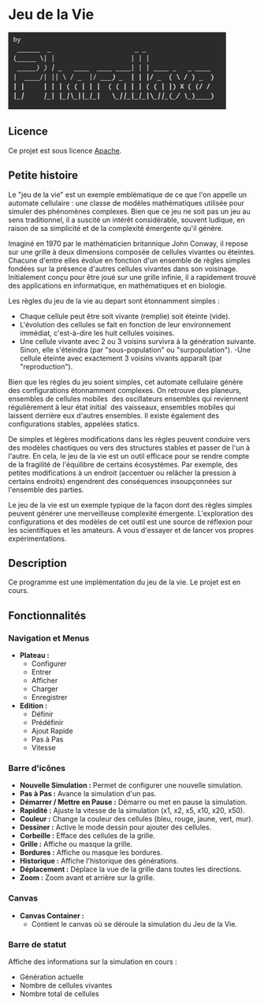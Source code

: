 # Jeu de la Vie

![Illustration de l'auteur](img/pharallaxe.png)

## Licence
Ce projet est sous licence [Apache](./LICENSE).

## Petite histoire

Le "jeu de la vie" est un exemple emblématique de ce que l'on appelle un automate cellulaire&nbsp;: une classe de modèles mathématiques utilisée pour simuler des phénomènes complexes. Bien que ce jeu ne soit pas un jeu au sens traditionnel, il a suscité un intérêt considérable, souvent ludique, en raison de sa simplicité et de la complexité émergente qu'il génère.

Imaginé en 1970 par le mathématicien britannique John Conway, il repose sur une grille à deux dimensions composée de cellules vivantes ou éteintes. Chacune d'entre elles évolue en fonction d'un ensemble de règles simples fondées sur la présence d'autres cellules vivantes dans son voisinage. Initialement conçu pour être joué sur une grille infinie, il a rapidement trouvé des applications en informatique, en mathématiques et en biologie.

Les règles du jeu de la vie au depart sont étonnamment simples&nbsp;:
- Chaque cellule peut être soit vivante (remplie) soit éteinte (vide).
- L'évolution des cellules se fait en fonction de leur environnement immédiat, c'est-à-dire les huit cellules voisines.
- Une cellule vivante avec 2 ou 3 voisins survivra à la génération suivante. Sinon, elle s'éteindra (par "sous-population" ou "surpopulation").
-Une cellule éteinte avec exactement 3 voisins vivants apparaît (par "reproduction").

Bien que les règles du jeu soient simples, cet automate cellulaire génère des configurations étonnamment complexes. On retrouve des planeurs, ensembles de cellules mobiles&nbsp; des oscillateurs ensembles qui reviennent régulièrement à leur état initial&nbsp; des vaisseaux, ensembles mobiles qui laissent derrière eux d'autres ensembles. Il existe également des configurations stables, appelées statics.

De simples et légères modifications dans les règles peuvent conduire vers des modèles chaotiques ou vers des structures stables et passer de l'un à l'autre. En cela, le jeu de la vie est un outil efficace pour se rendre compte de la fragilité de l'équilibre de certains écosystèmes. Par exemple, des petites modifications à un endroit (accentuer ou relâcher la pression à certains endroits) engendrent des conséquences insoupçonnées sur l'ensemble des parties.
        
Le jeu de la vie est un exemple typique de la façon dont des règles simples peuvent générer une merveilleuse complexité émergente. L'exploration des configurations et des modèles de cet outil est une source de réflexion pour les scientifiques et les amateurs. A vous d'essayer et de lancer vos propres expérimentations.

## Description

Ce programme est une implémentation du jeu de la vie. Le projet est en cours.

## Fonctionnalités

### Navigation et Menus

- **Plateau :**
  - Configurer
  - Entrer
  - Afficher
  - Charger
  - Enregistrer
- **Edition :**
  - Définir
  - Prédéfinir
  - Ajout Rapide
  - Pas à Pas
  - Vitesse

### Barre d'icônes
- **Nouvelle Simulation :** Permet de configurer une nouvelle simulation.
- **Pas à Pas :** Avance la simulation d'un pas.
- **Démarrer / Mettre en Pause :** Démarre ou met en pause la simulation.
- **Rapidité :** Ajuste la vitesse de la simulation (x1, x2, x5, x10, x20, x50).
- **Couleur :** Change la couleur des cellules (bleu, rouge, jaune, vert, mur).
- **Dessiner :** Active le mode dessin pour ajouter des cellules.
- **Corbeille :** Efface des cellules de la grille.
- **Grille :** Affiche ou masque la grille.
- **Bordures :** Affiche ou masque les bordures.
- **Historique :** Affiche l'historique des générations.
- **Déplacement :** Déplace la vue de la grille dans toutes les directions.
- **Zoom :** Zoom avant et arrière sur la grille.

### Canvas

- **Canvas Container :**
  - Contient le canvas où se déroule la simulation du Jeu de la Vie.

### Barre de statut

Affiche des informations sur la simulation en cours :
- Génération actuelle
- Nombre de cellules vivantes
- Nombre total de cellules

